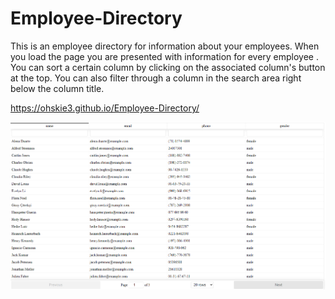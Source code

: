 # Employee-Directory

This is an employee directory for information about your employees. When you load the page you are presented with information for every employee . You can sort a certain column by clicking on the associated column's button at the top. You can also filter through a column in the search area right below the column title. 



https://ohskie3.github.io/Employee-Directory/


<img src="./public/ScreenShot.png" alt="screenshot of Employee-Directory App">